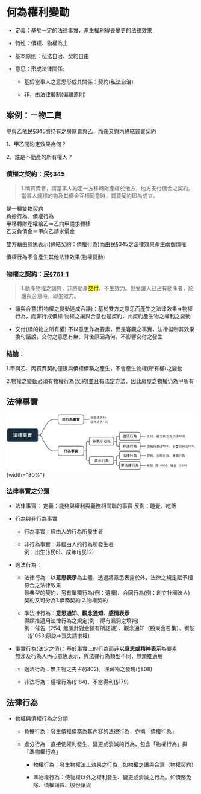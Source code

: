 
<link href="https://fonts.googleapis.com/icon?family=Material+Icons" rel="stylesheet">

# 何為權利變動

- 定義：基於一定的法律事實，產生權利得喪變更的法律效果

- 特性：債權、物權為主

- 基本原則：私法自治、契約自由

- 意思：形成法律關係:

  + 基於當事人之意思形成其關係：契約(私法自治)
  
  + 非，由法律擬制(偏離原則)


## 案例：ㄧ物二賣

甲與乙依民§345將持有之房屋賣與乙，而後又與丙締結買賣契約

1、甲乙間約定效果為何？

2、誰是不動產的所有權人？


### 債權之契約：民§345

> 1.稱買賣者，謂當事人約定一方移轉財產權於他方，他方支付價金之契約。
<br>當事人就標的物及其價金互相同意時，買賣契約即為成立。

是一種雙物契約<br>
負擔行為、債權行為<br>
甲移轉財產權給乙＝乙向甲請求轉移<br>
乙支負債金＝甲向乙請求價金<br>

雙方藉由意思表示(締結契約：債權行為)而由民§345之法律效果產生兩個債權

債權行為不會產生其他法律效果(物權變動)

### 物權之契約：[民§761-1](https://law.moj.gov.tw/LawClass/LawSingle.aspx?pcode=B0000001&flno=761)

> 1.動產物權之讓與，非將動產<mark>交付</mark>，不生效力。但受讓人已占有動產者，於讓與合意時，即生效力。


- 讓與合意(對物權之變動達成合議)：基於雙方之意思而產生之法律效果=>物權行為，而非行成債權
物權之讓與合意也是契約，此契約產生物之權利之變動

- 交付(標的物之所有權)
不以意思作為要素，而是客觀之事實，法律擬制其效果
換句話說，交付之意思有無、背後原因為何，不影響交付之發生

### 結論：

1.甲與乙、丙買賣契約僅限與債權債務之產生，不會產生物權(所有權)之變動

2.物權之變動必須有物權行為(契約)並且有法定方法，因此房屋之物權仍為甲所有



## 法律事實


![](www/權利變動1.png){width="80%"}

### 法律事實之分類

- 法律事實：
定義：能夠與權利與義務相關聯的事實
反例：睡覺、吃飯

- 行為與非行為事實

  + 行為事實：經由人的行為所發生者
  
  + 非行為事實：非經由人的行為所發生者<br>
  例：出生(§民6)、成年(§民12)

- 適法行為：
   
  + 法律行為：以**意思表示**為主體，透過將意思表露於外，法律之規定賦予相符合之法律效果<br>
  最典型的契約，另有單獨行為(例：遺囑)、合同行為(例：創立社團法人)
  契約又可分為1.債務契約 2.物權契約

  + 準法律行為：**意思通知、觀念通知、感情表示**<br>
  得類推適用法律行為之規定(例：得有漏洞之填補)<br>
  例：催告（254, 無須針對金額有所認識）、觀念通知（股東會召集）、宥恕（§1053;原諒=>喪失請求權)

- 事實行為(法定之債)：基於事實上的行為而**非以意思或精神表示**為要素<br>
  無涉及行為人內心意思表示，與法律行為類型不同，無類推適用<br>
  
  + 適法行為：無主物之先占(§802)，埋藏物之發現(§808)
  
  + 非法行為：侵權行為(§184)、不當得利(§179)

## 法律行為

- 物權與債權行為之分類

  + 負擔行為：發生債權債務為其內容的法律行為，亦稱「債權行為」  
  
  + 處分行為：直接使權利發生、變更或消滅的行為，包含「物權行為」與「準物權行為」 
  
    + 物權行為：發生物權法上效果之行為，如物權之讓與合意（物權契約） 
    
    + 準物權行為：使物權以外之權利發生、變更或消滅之行為。如債務免除、債權讓與、股份讓與
